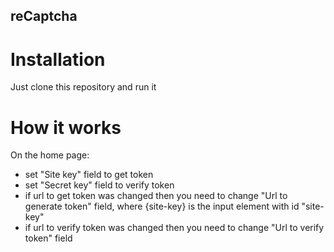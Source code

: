 ## reCaptcha

# Installation
Just clone this repository and run it

# How it works
On the home page:
- set "Site key" field to get token
- set "Secret key" field to verify token
- if url to get token was changed then you need to change "Url to generate token" field, where {site-key} is the input element with id "site-key"
- if url to verify token was changed then you need to change "Url to verify token" field
